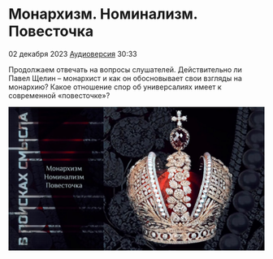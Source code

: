 # Монархизм. Номинализм. Повесточка

02 декабря 2023 [Аудиоверсия](https://paradoks-pinkera-pilotnyy-vypusk.simplecast.com/episodes/monarchs-and-agenda) 30:33

Продолжаем отвечать на вопросы слушателей.
Действительно ли Павел Щелин – монархист и как он обосновывает свои взгляды на монархию?
Какое отношение спор об универсалиях имеет к современной «повесточке»?

![Монархизм. Номинализм. Повесточка](monarchs-and-agenda.jpg)
